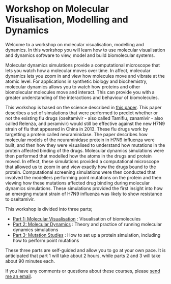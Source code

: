 # Workshop on Molecular Visualisation, Modelling and Dynamics

Welcome to a workshop on molecular visualisation, modelling and dynamics. In this workshop you will learn how to use molecular visualisation and dynamics software to view, model and build biomolecular systems.

Molecular dynamics simulations provide a computational microscope that lets you watch how a molecular moves over time. In affect, molecular dynamics lets you zoom in and view how molecules move and vibrate at the atomic level. For applications in synthetic biology and biochemistry, molecular dynamics allows you to watch how proteins and other biomolecular molecules move and interact. This can provide you with a greater understanding of the interactions and behaviour of biomolecules.

This workshop is based on the science described in [this paper](http://www.nature.com/srep/2013/131220/srep03561/full/srep03561.html). This paper describes a set of simulations that were performed to predict whether or not the existing flu drugs (oseltamivir - also called Tamiflu, zanamivir - also called Relenza, and peramivir) would still be effective against the new H7N9 strain of flu that appeared in China in 2013. These flu drugs work by targetting a protein called neuraminidase. The paper describes how molecular models of the neuraminidase protein in H7N9 influenza were built, and then how they were visualised to understand how mutations in the protein affected binding of the drugs. Molecular dynamics simulations were then performed that modelled how the atoms in the drugs and protein moved. In effect, these simulations provided a computational microscope that allowed us to zoom in and view exactly how the drugs bound to the protein. Computational screening simulations were then conducted that involved the modellers performing point mutations on the protein and then viewing how these mutations affected drug binding during molecular dynamics simulations. These simulations provided the first insight into how an emerging mutant strain of H7N9 influenza was likely to show resistance to oseltamivir.

This workshop is divided into three parts;

* [Part 1: Molecular Visualisation](visualisation/README.md) : Visualisation of biomolecules
* [Part 2: Molecular Dynamics](dynamics/README.md) : Theory and practice of running molecular dynamics simulations
* [Part 3: Mutation Studies](mutation/README.md) : How to set up a protein simulation, including how to perform point mutations

These three parts are self-guided and allow you to go at your own pace. It is anticipated that part 1 will take about 2 hours, while parts 2 and 3 will take about 90 minutes each.

If you have any comments or questions about these courses, please [send me an email](mailto:chryswoods@gmail.com).
